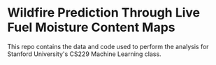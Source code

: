 # Wildfire Prediction Through Live Fuel Moisture Content Maps

This repo contains the data and code used to perform the analysis for Stanford University's CS229 Machine Learning class. 

